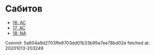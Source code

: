 # Сабитов
- [16: AC](16.md)
- [17: AC](17.md)
- [18: NA](18.md)

Commit: 5a604a9d2703ffe8703dd01b33b95e7ee78bd02e
 fetched at: 20201013-203249
